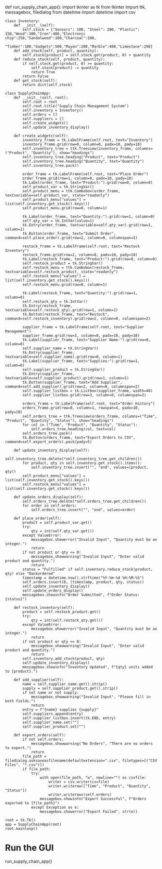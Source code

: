 def run_supply_chain_app():
    import tkinter as tk
    from tkinter import ttk, messagebox, filedialog
    from datetime import datetime
    import csv

    class Inventory:
        def __init__(self):
            self.stock = {"Sensors": 100, "Steel": 200, "Plastic": 150,"Wood":300,"Iron":400,"Electronic chip":250,"Sandalwood":180,"Charcoal":200,
                         "Timber":100,"Gadgets":500,"Rayon":200,"Marble":400,"Limestone":298}
        def add_stock(self, product, quantity):
            self.stock[product] = self.stock.get(product, 0) + quantity
        def reduce_stock(self, product, quantity):
            if self.stock.get(product, 0) >= quantity:
                self.stock[product] -= quantity
                return True
            return False
        def get_stock(self):
            return dict(self.stock)

    class SupplyChainApp:
        def __init__(self, root):
            self.root = root
            self.root.title("Supply Chain Management System")
            self.inventory = Inventory()
            self.orders = []
            self.suppliers = []
            self.create_widgets()
            self.update_inventory_display()

        def create_widgets(self):
            inventory_frame = tk.LabelFrame(self.root, text="Inventory")
            inventory_frame.grid(row=0, column=0, padx=10, pady=10)
            self.inventory_tree = ttk.Treeview(inventory_frame, columns=("Product", "Quantity"), show="headings")
            self.inventory_tree.heading("Product", text="Product")
            self.inventory_tree.heading("Quantity", text="Quantity")
            self.inventory_tree.pack()

            order_frame = tk.LabelFrame(self.root, text="Place Order")
            order_frame.grid(row=1, column=0, padx=10, pady=10)
            tk.Label(order_frame, text="Product:").grid(row=0, column=0)
            self.product_var = tk.StringVar()
            self.product_menu = ttk.Combobox(order_frame, textvariable=self.product_var, state="readonly")
            self.product_menu["values"] = list(self.inventory.get_stock().keys())
            self.product_menu.grid(row=0, column=1)

            tk.Label(order_frame, text="Quantity:").grid(row=1, column=0)
            self.qty_var = tk.IntVar(value=1)
            tk.Entry(order_frame, textvariable=self.qty_var).grid(row=1, column=1)
            tk.Button(order_frame, text="Submit Order", command=self.place_order).grid(row=2, column=0, columnspan=2)

            restock_frame = tk.LabelFrame(self.root, text="Restock Inventory")
            restock_frame.grid(row=2, column=0, padx=10, pady=10)
            tk.Label(restock_frame, text="Product:").grid(row=0, column=0)
            self.restock_product = tk.StringVar()
            self.restock_menu = ttk.Combobox(restock_frame, textvariable=self.restock_product, state="readonly")
            self.restock_menu["values"] = list(self.inventory.get_stock().keys())
            self.restock_menu.grid(row=0, column=1)

            tk.Label(restock_frame, text="Quantity:").grid(row=1, column=0)
            self.restock_qty = tk.IntVar()
            tk.Entry(restock_frame, textvariable=self.restock_qty).grid(row=1, column=1)
            tk.Button(restock_frame, text="Restock", command=self.restock_inventory).grid(row=2, column=0, columnspan=2)

            supplier_frame = tk.LabelFrame(self.root, text="Supplier Management")
            supplier_frame.grid(row=3, column=0, padx=10, pady=10)
            tk.Label(supplier_frame, text="Supplier Name:").grid(row=0, column=0)
            self.supplier_name = tk.StringVar()
            tk.Entry(supplier_frame, textvariable=self.supplier_name).grid(row=0, column=1)
            tk.Label(supplier_frame, text="Supplies:").grid(row=1, column=0)
            self.supplier_product = tk.StringVar()
            tk.Entry(supplier_frame, textvariable=self.supplier_product).grid(row=1, column=1)
            tk.Button(supplier_frame, text="Add Supplier", command=self.add_supplier).grid(row=2, column=0, columnspan=2)
            self.supplier_listbox = tk.Listbox(supplier_frame, width=40)
            self.supplier_listbox.grid(row=3, column=0, columnspan=2)

            orders_frame = tk.LabelFrame(self.root, text="Order History")
            orders_frame.grid(row=0, column=1, rowspan=4, padx=10, pady=10)
            self.orders_tree = ttk.Treeview(orders_frame, columns=("Time", "Product", "Quantity", "Status"), show="headings")
            for col in ("Time", "Product", "Quantity", "Status"):
                self.orders_tree.heading(col, text=col)
            self.orders_tree.pack()
            tk.Button(orders_frame, text="Export Orders to CSV", command=self.export_orders).pack(pady=5)

        def update_inventory_display(self):
            self.inventory_tree.delete(*self.inventory_tree.get_children())
            for product, qty in self.inventory.get_stock().items():
                self.inventory_tree.insert("", "end", values=(product, qty))
            self.product_menu["values"] = list(self.inventory.get_stock().keys())
            self.restock_menu["values"] = list(self.inventory.get_stock().keys())

        def update_orders_display(self):
            self.orders_tree.delete(*self.orders_tree.get_children())
            for order in self.orders:
                self.orders_tree.insert("", "end", values=order)

        def place_order(self):
            product = self.product_var.get()
            try:
                qty = int(self.qty_var.get())
            except ValueError:
                messagebox.showerror("Invalid Input", "Quantity must be an integer.")
                return
            if not product or qty <= 0:
                messagebox.showwarning("Invalid Input", "Enter valid product and quantity.")
                return
            status = "Fulfilled" if self.inventory.reduce_stock(product, qty) else "Backordered"
            timestamp = datetime.now().strftime("%Y-%m-%d %H:%M:%S")
            self.orders.insert(0, (timestamp, product, qty, status))
            self.update_inventory_display()
            self.update_orders_display()
            messagebox.showinfo("Order Submitted", f"Order Status: {status}")

        def restock_inventory(self):
            product = self.restock_product.get()
            try:
                qty = int(self.restock_qty.get())
            except ValueError:
                messagebox.showerror("Invalid Input", "Quantity must be an integer.")
                return
            if not product or qty <= 0:
                messagebox.showwarning("Invalid Input", "Enter valid product and quantity.")
                return
            self.inventory.add_stock(product, qty)
            self.update_inventory_display()
            messagebox.showinfo("Inventory Updated", f"{qty} units added to {product}.")

        def add_supplier(self):
            name = self.supplier_name.get().strip()
            supply = self.supplier_product.get().strip()
            if not name or not supply:
                messagebox.showwarning("Invalid Input", "Please fill in both fields.")
                return
            entry = f"{name} supplies {supply}"
            self.suppliers.append(entry)
            self.supplier_listbox.insert(tk.END, entry)
            self.supplier_name.set("")
            self.supplier_product.set("")

        def export_orders(self):
            if not self.orders:
                messagebox.showwarning("No Orders", "There are no orders to export.")
                return
            file_path = filedialog.asksaveasfilename(defaultextension=".csv", filetypes=[("CSV Files", "*.csv")])
            if file_path:
                try:
                    with open(file_path, "w", newline="") as csvfile:
                        writer = csv.writer(csvfile)
                        writer.writerow(["Time", "Product", "Quantity", "Status"])
                        writer.writerows(self.orders)
                    messagebox.showinfo("Export Successful", f"Orders exported to {file_path}")
                except Exception as e:
                    messagebox.showerror("Export Failed", str(e))

    root = tk.Tk()
    app = SupplyChainApp(root)
    root.mainloop()

# Run the GUI
run_supply_chain_app()

